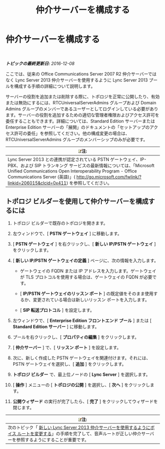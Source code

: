 ﻿---
title: 仲介サーバーを構成する
TOCTitle: 仲介サーバーを構成する
ms:assetid: 583236fd-33cd-4045-81df-baa58ed07779
ms:mtpsurl: https://technet.microsoft.com/ja-jp/library/JJ204913(v=OCS.15)
ms:contentKeyID: 48272182
ms.date: 12/10/2016
mtps_version: v=OCS.15
ms.translationtype: HT
---

# 仲介サーバーを構成する

 

_**トピックの最終更新日:** 2016-12-08_

ここでは、従来の Office Communications Server 2007 R2 仲介サーバーではなく Lync Server 2013 仲介サーバーを使用するように Lync Server 2013 プールを構成する手順の詳細について説明します。

サーバーの役割を追加または削除する際に、トポロジを正常に公開したり、有効または無効にするには、RTCUniversalServerAdmins グループおよび Domain Admins グループのメンバーであるユーザーとしてログインしている必要があります。サーバーの役割を追加するための適切な管理者権限およびアクセス許可を委任することもできます。詳細については、Standard Edition サーバーまたは Enterprise Edition サーバーの「展開」のドキュメントの「セットアップのアクセス許可の委任」を参照してください。他の構成変更の場合は、RTCUniversalServerAdmins グループのメンバーシップのみが必要です。

<table>
<thead>
<tr class="header">
<th><img src="images/Gg412781.note(OCS.15).gif" title="note" alt="note" />注:</th>
</tr>
</thead>
<tbody>
<tr class="odd">
<td>Lync Server 2013 との連携が認定されている PSTN ゲートウェイ、IP-PBX、および SIP トランキング サービスの最新情報については、「Microsoft Unified Communications Open Interoperability Program - Office Communications Server (英語)」( <a href="http://go.microsoft.com/fwlink/?linkid=206015%26clcid=0x411" class="uri">http://go.microsoft.com/fwlink/?linkid=206015&amp;clcid=0x411</a>) を参照してください。</td>
</tr>
</tbody>
</table>


## トポロジ ビルダーを使用して仲介サーバーを構成するには

1.  トポロジ ビルダーで既存のトポロジを開きます。

2.  左ウィンドウで、\[ **PSTN ゲートウェイ** \] に移動します。

3.  \[ **PSTN ゲートウェイ** \] を右クリックし、\[ **新しい IP/PSTN ゲートウェイ** \] をクリックします。

4.  \[ **新しい IP/PSTN ゲートウェイの定義** \] ページに、次の情報を入力します。
    
      - ゲートウェイの FQDN または IP アドレスを入力します。ゲートウェイが TLS プロトコルを使用する場合は、ゲートウェイの FQDN が必要です。
    
      - \[ **IP/PSTN ゲートウェイのリッスン ポート** \] の既定値をそのまま使用するか、変更されている場合は新しいリッスン ポートを入力します。
    
      - \[ **SIP 転送プロトコル** \] を設定します。

5.  左ウィンドウで、\[ **Enterprise Edition フロントエンド プール** \] または \[ **Standard Edition サーバー** \] に移動します。

6.  プールを右クリックし、\[ **プロパティの編集** \] をクリックします。

7.  \[ **仲介サーバー** \] で、\[ **リッスン ポート** \] を設定します。

8.  次に、新しく作成した PSTN ゲートウェイを関連付けます。それには、PSTN ゲートウェイを選択し、\[ **追加** \] をクリックします。

9.  **トポロジ ビルダー** で、最上位ノードの \[ **Lync Server** \] を選択します。

10. \[ **操作** \] メニューの \[ **トポロジの公開** \] を選択し、\[ **次へ** \] をクリックします。

11. **公開ウィザード** の実行が完了したら、\[ **完了** \] をクリックしてウィザードを閉じます。

<table>
<thead>
<tr class="header">
<th><img src="images/Gg412781.note(OCS.15).gif" title="note" alt="note" />注:</th>
</tr>
</thead>
<tbody>
<tr class="odd">
<td>次のトピック「 <a href="change-voice-routes-to-use-the-new-lync-server-2013-mediation-server.md">新しい Lync Server 2013 仲介サーバーを使用するようにボイス ルートを変更する</a>」の手順を完了して、音声ルートが正しい仲介サーバーを参照するようにすることが重要です。</td>
</tr>
</tbody>
</table>

